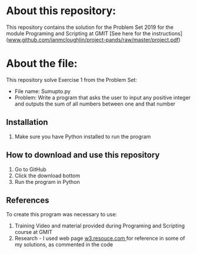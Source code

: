 # About this repository:
This repository contains the solution for the Problem Set 2019 for the module Programing and Scripting at GMIT
[See here for the instructions] (www.github.com/ianmcloughlin/project-pands/raw/master/project.pdf)

# About the file:
This repository solve Exercise 1 from the Problem Set:
- File name: Sumupto.py
- Problem: Write a program that asks the user to input any positive integer and outputs the sum of all numbers between one and that number

## Installation
1. Make sure you have Python installed to run the program

## How to download and use this repository
1. Go to GitHub
2. Click the download bottom 
3. Run the program in Python 

## References
To create this program was necessary to use: 
1. Training Video and material provided during Programing and Scripting course at GMIT
2. Research - I used web page [w3.resouce.com ](www.w3resource.com) for reference in some of my solutions, as commented in the code
